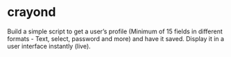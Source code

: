 # crayond
Build a simple script to get a user’s profile (Minimum of 15 fields in different formats - Text, select, password and more) and have it saved. Display it in a user interface instantly (live).
